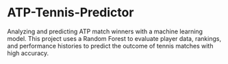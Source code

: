 # ATP-Tennis-Predictor
Analyzing and predicting ATP match winners with a machine learning model. This project uses a Random Forest to evaluate player data, rankings, and performance histories to predict the outcome of tennis matches with high accuracy.
